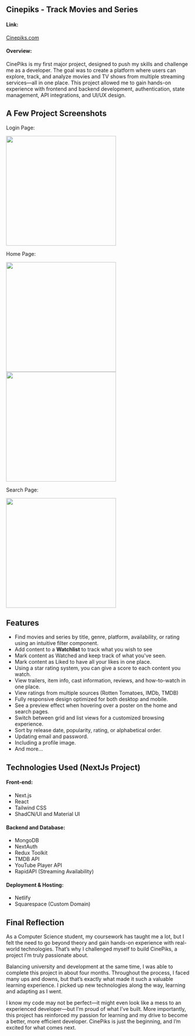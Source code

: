 ## Cinepiks - Track Movies and Series 

#### Link:
[Cinepiks.com](https://cinepiks.com)

#### Overview:

CinePiks is my first major project, designed to push my skills and challenge me as a developer. The goal was to create a platform where users can explore, track, and analyze movies and TV shows from multiple streaming services—all in one place. This project allowed me to gain hands-on experience with frontend and backend development, authentication, state management, API integrations, and UI/UX design.

## A Few Project Screenshots


Login Page:

<img src="https://github.com/user-attachments/assets/f4fdd419-c0da-46dd-81e4-ba01437fb9e3" height="300">



Home Page:

<img src="https://github.com/user-attachments/assets/09fbfbd5-ef3b-4e79-8c38-e8da5de8735f" height="300">

<img src="https://github.com/user-attachments/assets/dbd77ea5-9604-428a-bee4-409525272ec3" height="300">



Search Page:

<img src="https://github.com/user-attachments/assets/90f351aa-f7d5-4830-9a0e-af0ad6161857" height="300">


## Features
- Find movies and series by title, genre, platform, availability, or rating using an intuitive filter component.
- Add content to a **Watchlist** to track what you wish to see
- Mark content as Watched and keep track of what you've seen.
- Mark content as Liked to have all your likes in one place.
- Using a star rating system, you can give a score to each content you watch.
- View trailers, item info, cast information, reviews, and how-to-watch in one place.
- View ratings from multiple sources (Rotten Tomatoes, IMDb, TMDB)  
- Fully responsive design optimized for both desktop and mobile.
- See a preview effect when hovering over a poster on the home and search pages.
- Switch between grid and list views for a customized browsing experience.
- Sort by release date, popularity, rating, or alphabetical order.
- Updating email and password.
- Including a profile image.
- And more...


## Technologies Used (NextJs Project)
#### Front-end:
- Next.js
- React 
- Tailwind CSS 
- ShadCN/UI and Material UI
#### Backend and Database:
- MongoDB
- NextAuth
- Redux Toolkit
- TMDB API
- YouTube Player API
- RapidAPI (Streaming Availability)
#### Deployment & Hosting:
- Netlify
- Squarespace (Custom Domain)

 
## Final Reflection

As a Computer Science student, my coursework has taught me a lot, but I felt the need to go beyond theory and gain hands-on experience with real-world technologies. That’s why I challenged myself to build CinePiks, a project I’m truly passionate about.

Balancing university and development at the same time, I was able to complete this project in about four months. Throughout the process, I faced many ups and downs, but that’s exactly what made it such a valuable learning experience. I picked up new technologies along the way, learning and adapting as I went.

I know my code may not be perfect—it might even look like a mess to an experienced developer—but I’m proud of what I’ve built. More importantly, this project has reinforced my passion for learning and my drive to become a better, more efficient developer. CinePiks is just the beginning, and I’m excited for what comes next.

